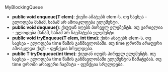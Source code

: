 MyBlockingQueue

* <b>public void enqueue(T elem)</b>: ქიუში ამატებს elem-ს. თუ სავსეა - ელოდება მანამ, სანამ არ ამოაკლდება ელემენტი.
* <b>public void dequeue()</b>: ქიუდან იღებს პირველ ელემენტს. თუ ცარიელია - ელოდება მანამ, სანამ არ ჩაემატება ელემენტი.
* <b>public void tryEnqueue(T elem, int time)</b>: ქიში ამატებს elem-ს. თუ სავსეა - ელოდება time წამის განმავლობაში. თუ time დროში არაფერი ამოაკლდა ქიუს - ფუნქცია სრულდება.
* <b>public T tryDequeue(int time)</b>: ქიუდან იღებს პირველ ელემენტს. თუ სავსეა - ელოდება time წამის განმავლობაში ელემენტის ჩამატებას. თუ time დროში არაფერი ჩაემატა - ფუნქცია სრულდება.
